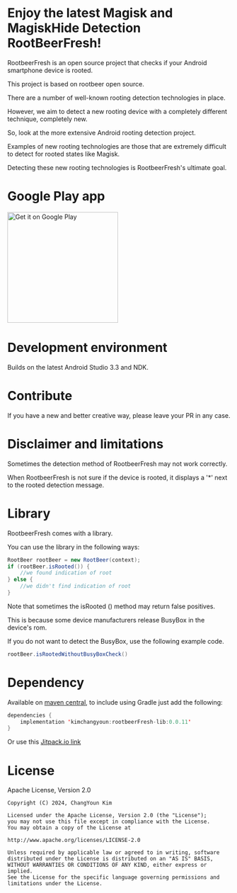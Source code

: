 # Enjoy the latest Magisk and MagiskHide Detection RootBeerFresh!

RootbeerFresh is an open source project that checks if your Android smartphone device is rooted.

This project is based on rootbeer open source.

There are a number of well-known rooting detection technologies in place.

However, we aim to detect a new rooting device with a completely different technique, completely new.

So, look at the more extensive Android rooting detection project.

Examples of new rooting technologies are those that are extremely difficult to detect for rooted states like Magisk.

Detecting these new rooting technologies is RootbeerFresh's ultimate goal.


# Google Play app
<a href='https://play.google.com/store/apps/details?id=com.kimchangyoun.rootbeerFresh.sample'><img alt='Get it on Google Play' src='https://play.google.com/intl/en_us/badges/images/generic/en_badge_web_generic.png' width="250"/></a>

# Development environment

Builds on the latest Android Studio 3.3 and NDK.

# Contribute

If you have a new and better creative way, please leave your PR in any case.

# Disclaimer and limitations

Sometimes the detection method of RootbeerFresh may not work correctly.

When RootbeerFresh is not sure if the device is rooted, it displays a '*' next to the rooted detection message.

# Library

RootbeerFresh comes with a library.

You can use the library in the following ways:

```java
RootBeer rootBeer = new RootBeer(context);
if (rootBeer.isRooted()) {
    //we found indication of root
} else {
    //we didn't find indication of root
}
```

Note that sometimes the isRooted () method may return false positives.

This is because some device manufacturers release BusyBox in the device's rom.

If you do not want to detect the BusyBox, use the following example code.

```java
rootBeer.isRootedWithoutBusyBoxCheck()
```

# Dependency
Available on [maven central](https://search.maven.org/#search%7Cga%7C1%7Ca%3A%22rootbeerFresh-lib%22), to include using Gradle just add the following:

```java
dependencies {
    implementation 'kimchangyoun:rootbeerFresh-lib:0.0.11'
}
```

Or use this [Jitpack.io link](https://jitpack.io/#kimchangyoun/rootbeerFresh)

# License
Apache License, Version 2.0

    Copyright (C) 2024, ChangYoun Kim

    Licensed under the Apache License, Version 2.0 (the "License");
    you may not use this file except in compliance with the License.
    You may obtain a copy of the License at

    http://www.apache.org/licenses/LICENSE-2.0

    Unless required by applicable law or agreed to in writing, software
    distributed under the License is distributed on an "AS IS" BASIS,
    WITHOUT WARRANTIES OR CONDITIONS OF ANY KIND, either express or implied.
    See the License for the specific language governing permissions and
    limitations under the License.
